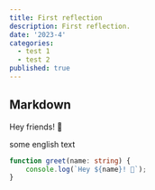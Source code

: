 ```yaml
---
title: First reflection
description: First reflection.
date: '2023-4'
categories:
  - test 1
  - test 2
published: true
---
```


## Markdown

Hey friends! 👋

some english text

```ts
function greet(name: string) {
	console.log(`Hey ${name}! 👋`);
}
```
